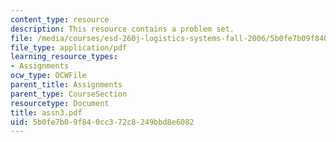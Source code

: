```yaml
---
content_type: resource
description: This resource contains a problem set.
file: /media/courses/esd-260j-logistics-systems-fall-2006/5b0fe7b09f840cc372c8249bbd8e6082_assn3.pdf
file_type: application/pdf
learning_resource_types:
- Assignments
ocw_type: OCWFile
parent_title: Assignments
parent_type: CourseSection
resourcetype: Document
title: assn3.pdf
uid: 5b0fe7b0-9f84-0cc3-72c8-249bbd8e6082
---
```

